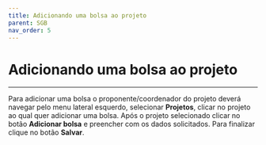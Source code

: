 ```yaml
---
title: Adicionando uma bolsa ao projeto
parent: SGB
nav_order: 5
---
```


#  Adicionando uma bolsa ao projeto
---

Para adicionar uma bolsa o proponente/coordenador do projeto deverá navegar pelo menu lateral esquerdo, selecionar **Projetos**, clicar no projeto ao qual quer adicionar uma bolsa. Após o projeto selecionado clicar no botão **Adicionar bolsa** e preencher com os dados solicitados. Para finalizar clique no botão **Salvar**.